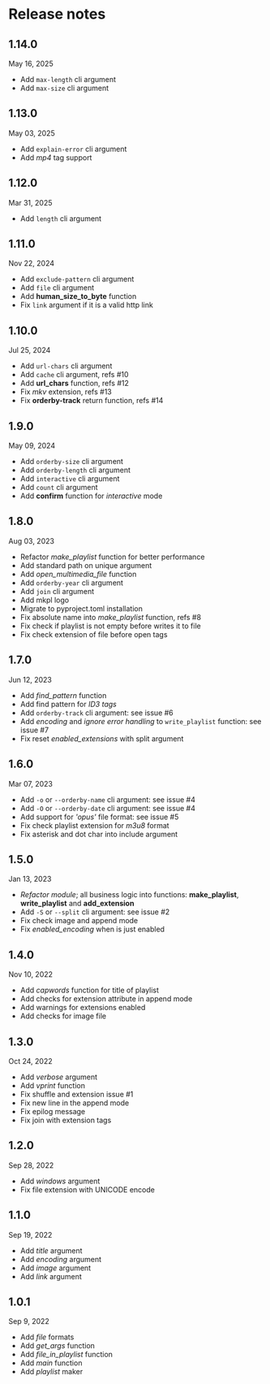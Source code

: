 # Release notes

## 1.14.0
May 16, 2025

- Add `max-length` cli argument
- Add `max-size` cli argument

## 1.13.0
May 03, 2025

- Add `explain-error` cli argument
- Add _mp4_ tag support

## 1.12.0
Mar 31, 2025

- Add `length` cli argument

## 1.11.0
Nov 22, 2024

- Add `exclude-pattern` cli argument
- Add `file` cli argument
- Add **human_size_to_byte** function
- Fix `link` argument if it is a valid http link

## 1.10.0
Jul 25, 2024

- Add `url-chars` cli argument
- Add `cache` cli argument, refs #10
- Add **url_chars** function, refs #12
- Fix _mkv_ extension, refs #13
- Fix **orderby-track** return function, refs #14

## 1.9.0
May 09, 2024

- Add `orderby-size` cli argument
- Add `orderby-length` cli argument
- Add `interactive` cli argument
- Add `count` cli argument
- Add **confirm** function for _interactive_ mode

## 1.8.0
Aug 03, 2023

- Refactor _make_playlist_ function for better performance
- Add standard path on unique argument
- Add _open_multimedia_file_ function
- Add `orderby-year` cli argument
- Add `join` cli argument
- Add mkpl logo
- Migrate to pyproject.toml installation
- Fix absolute name into _make_playlist_ function, refs #8
- Fix check if playlist is not empty before writes it to file
- Fix check extension of file before open tags

## 1.7.0
Jun 12, 2023

- Add _find_pattern_ function
- Add find pattern for _ID3 tags_
- Add `orderby-track` cli argument: see issue #6
- Add _encoding_ and _ignore error handling_ to `write_playlist` function: see issue #7
- Fix reset _enabled_extensions_ with split argument

## 1.6.0
Mar 07, 2023

- Add `-o` or `--orderby-name` cli argument: see issue #4
- Add `-O` or `--orderby-date` cli argument: see issue #4
- Add support for _'opus'_ file format: see issue #5
- Fix check playlist extension for _m3u8_ format
- Fix asterisk and dot char into include argument

## 1.5.0
Jan 13, 2023

- _Refactor module_; all business logic into functions: **make_playlist**, **write_playlist** and **add_extension**
- Add `-S` or `--split` cli argument: see issue #2
- Fix check image and append mode
- Fix _enabled_encoding_ when is just enabled

## 1.4.0
Nov 10, 2022

- Add _capwords_ function for title of playlist
- Add checks for extension attribute in append mode
- Add warnings for extensions enabled
- Add checks for image file

## 1.3.0
Oct 24, 2022

- Add _verbose_ argument
- Add _vprint_ function
- Fix shuffle and extension issue #1
- Fix new line in the append mode
- Fix epilog message
- Fix join with extension tags

## 1.2.0
Sep 28, 2022

- Add _windows_ argument
- Fix file extension with UNICODE encode

## 1.1.0
Sep 19, 2022

- Add _title_ argument
- Add _encoding_ argument
- Add _image_ argument
- Add _link_ argument

## 1.0.1
Sep 9, 2022

- Add _file_ formats
- Add _get_args_ function
- Add _file_in_playlist_ function
- Add _main_ function
- Add _playlist_ maker
